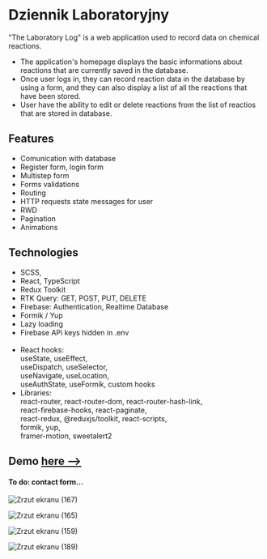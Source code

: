 # Dziennik Laboratoryjny

"The Laboratory Log" is a web application used to record data on chemical reactions. <br/>
- The application's homepage displays the basic informations about reactions that are currently saved in the database. <br/>
- Once user logs in, they can record reaction data in the database by using a form, and they can also display a list of all the reactions that have been stored. <br/>
- User have the ability to edit or delete reactions from the list of reactios that are stored in database.   

## Features
* Comunication with database
* Register form, login form 
* Multistep form
* Forms validations 
* Routing
* HTTP requests state messages for user
* RWD
* Pagination 
* Animations

## Technologies  
* SCSS,
* React, TypeScript
* Redux Toolkit 
* RTK Query: GET, POST, PUT, DELETE
* Firebase: Authentication, Realtime Database 
* Formik / Yup 
* Lazy loading
* Firebase APi keys hidden in .env
 <br/><br/>
* React hooks: <br/> useState, useEffect, <br/> useDispatch, useSelector, <br/> useNavigate, useLocation, <br/> useAuthState, useFormik, custom hooks
* Libraries: <br/>
react-router, react-router-dom, react-router-hash-link, <br/>
react-firebase-hooks, react-paginate,<br/>
react-redux, @reduxjs/toolkit, react-scripts,<br/>
formik, yup, <br/>
framer-motion, sweetalert2


## Demo <a href = "https://krzysztofe.github.io/Laboratory_Lab/"> here --></a>
#### To do: contact form...

![Zrzut ekranu (167)](https://user-images.githubusercontent.com/96065197/232578699-b9280879-5829-44e3-9016-bbe2c5e6f97a.png)

![Zrzut ekranu (165)](https://user-images.githubusercontent.com/96065197/232578229-bd210d87-bc1e-4a30-a531-d606b4a69d71.png)

![Zrzut ekranu (159)](https://user-images.githubusercontent.com/96065197/232575819-6ebd3d29-1664-433a-be86-70381ead02e9.png)

![Zrzut ekranu (189)](https://github.com/Krzysztofe/Laboratory_Lab/assets/96065197/4a6cda92-8e83-4877-973f-4b1022a6c78d)

